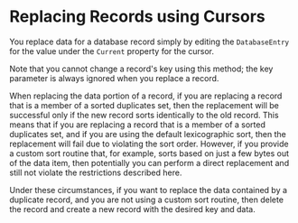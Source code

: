 # Replacing Records using Cursors

You replace data for a database record simply by editing the `DatabaseEntry` for the value under the `Current` property for the cursor.

Note that you cannot change a record's key using this method; the key parameter is always ignored when you replace a record. 

When replacing the data portion of a record, if you are replacing a record that is a member of a sorted duplicates set, then the replacement will be successful only if the new record sorts identically to the old record. This means that if you are replacing a record that is a member of a sorted duplicates set, and if you are using the default lexicographic sort, then the replacement will fail due to violating the sort order. However, if you provide a custom sort routine that, for example, sorts based on just a few bytes out of the data item, then potentially you can perform a direct replacement and still not violate the restrictions described here. 

Under these circumstances, if you want to replace the data contained by a duplicate record, and you are not using a custom sort routine, then delete the record and create a new record with the desired key and data. 

